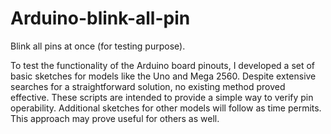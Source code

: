 # Arduino-blink-all-pin
Blink all pins at once (for testing purpose).

To test the functionality of the Arduino board pinouts, I developed a set of basic sketches for models like the Uno and Mega 2560. Despite extensive searches for a straightforward solution, no existing method proved effective. These scripts are intended to provide a simple way to verify pin operability. Additional sketches for other models will follow as time permits. This approach may prove useful for others as well.
